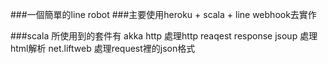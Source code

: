 ###一個簡單的line robot
###主要使用heroku + scala + line webhook去實作

###scala 所使用到的套件有
akka http 處理http reaqest response
jsoup 處理html解析
net.liftweb 處理request裡的json格式
